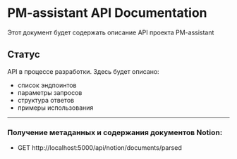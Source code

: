# PM-assistant API Documentation

Этот документ будет содержать описание API проекта PM-assistant

## Статус
API в процессе разработки. Здесь будет описано:
- список эндпоинтов
- параметры запросов
- структура ответов
- примеры использования
___

### Получение метаданных и содержания документов Notion: 
- GET http://localhost:5000/api/notion/documents/parsed